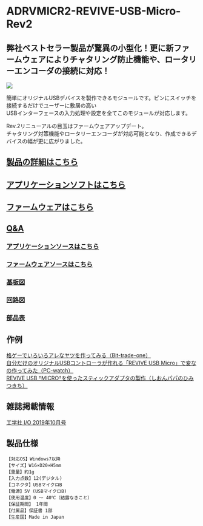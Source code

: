 # ADRVMICR2-REVIVE-USB-Micro-Rev2

## 弊社ベストセラー製品が驚異の小型化！更に新ファームウェアによりチャタリング防止機能や、ロータリーエンコーダの接続に対応！

![](https://bit-trade-one.co.jp/wp/wp-content/uploads/2021/12/2d0d67c312d1b9bc41fbb87ea2492977.jpg)  

簡単にオリジナルUSBデバイスを製作できるモジュールです。ピンにスイッチを接続するだけでユーザーに敷居の高い  
USBインターフェースの入力処理や設定を全てこのモジュールが対応します。  

Rev.2リニューアルの目玉はファームウェアアップデート。  
チャタリング対策機能やロータリーエンコーダが対応可能となり、作成できるデバイスの幅が更に広がりました。  

## [製品の詳細はこちら](http://bit-trade-one.co.jp/adrvmic/) 

## [アプリケーションソフトはこちら](https://github.com/bit-trade-one/ADRVMICR2-REVIVE-USB-Micro-Rev2/raw/master/App/)  

## [ファームウェアはこちら](https://github.com/bit-trade-one/ADRVMICR2-REVIVE-USB-Micro-Rev2/raw/master/Firmware/)

## [Q&A](https://github.com/bit-trade-one/ADRVMICR2-REVIVE-USB-Micro-Rev2/blob/master/FAQ.md)

### [アプリケーションソースはこちら](https://github.com/bit-trade-one/ADRVMICR2-REVIVE-USB-Micro-Rev2/raw/master/App_source/)  

### [ファームウェアソースはこちら](https://github.com/bit-trade-one/ADRVMICR2-REVIVE-USB-Micro-Rev2/raw/master/Firmware_source/)

### [基板図](https://github.com/bit-trade-one/ADRVMICR2-REVIVE-USB-Micro-Rev2/blob/master/Dimensions/REVIVE-USB-MICRO-Dimensions.pdf)

### [回路図](https://github.com/bit-trade-one/ADRVMICR2-REVIVE-USB-Micro-Rev2/blob/master/Schematics/REVIVE-USB-MICRO-Schematics.pdf)

### [部品表](https://github.com/bit-trade-one/ADRVMICR2-REVIVE-USB-Micro-Rev2/blob/master/Partslist/ADRVMIC-Partslist.md)

## 作例

[格ゲーでいろいろアレなヤツを作ってみる（Bit-trade-one）](https://bit-trade-one.co.jp/blog/20190802/)  
[自分だけのオリジナルUSBコントローラが作れる「REVIVE USB Micro」で変なの作ってみた（PC-watch）](https://pc.watch.impress.co.jp/docs/column/tool/1200128.html)  
[REVIVE USB †MICRO†を使ったスティックアダプタの製作（しおんパパのひみつきち）](https://sions-papa.blogspot.com/2019/11/revive-usb-micro2019.html)  

## 雑誌掲載情報  

[工学社 I/O 2019年10月号](http://www.kohgakusha.co.jp/books/detail/4579)  

## 製品仕様
    【対応OS】Windows7以降
    【サイズ】W16×D20×H5mm
    【重量】約1g
    【入力点数】12(デジタル)
    【コネクタ】USBマイクロB
    【電源】5V (USBマイクロB)
    【使用温度】0 ～ 40℃（結露なきこと）
    【保証期間】 1年間
    【付属品】保証書 1部
    【生産国】Made in Japan
